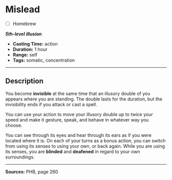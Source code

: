 # Mislead
- [ ] Homebrew

***5th-level illusion***
- **Casting Time:** action
- **Duration:** 1 hour
- **Range:** self
- **Tags:** somatic, concentration

---

## Description
You become **invisible** at the same time that an illusory double of you appears where you are standing.
The double lasts for the duration, but the invisibility ends if you attack or cast a spell.

You can use your action to move your illusory double up to twice your speed and make it gesture, speak, and behave in whatever way you choose.

You can see through its eyes and hear through its ears as if you were located where it is.
On each of your turns as a bonus action, you can switch from using its senses to using your own, or back again.
While you are using its senses, you are **blinded** and **deafened** in regard to your own surroundings.

---

**Sources:** PHB, page 260
